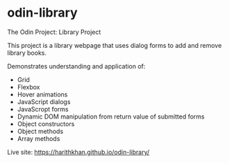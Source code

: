 # odin-library
The Odin Project: Library Project

This project is a library webpage that uses dialog forms to add and remove library books. 

Demonstrates understanding and application of:

- Grid
- Flexbox
- Hover animations
- JavaScript dialogs
- JavaScropt forms
- Dynamic DOM manipulation from return value of submitted forms
- Object constructors
- Object methods
- Array methods

Live site: https://harithkhan.github.io/odin-library/